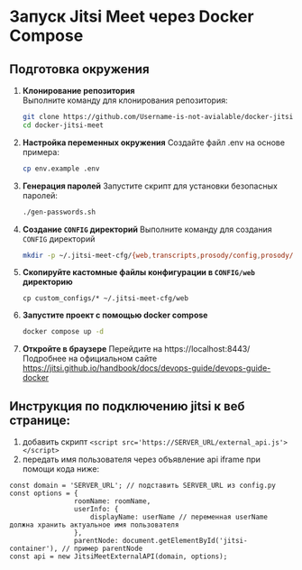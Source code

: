 # Запуск Jitsi Meet через Docker Compose

## Подготовка окружения

1. **Клонирование репозитория**  
   Выполните команду для клонирования репозитория:
   ```bash
   git clone https://github.com/Username-is-not-avialable/docker-jitsi-meet.git
   cd docker-jitsi-meet
   ```
2. **Настройка переменных окружения**
   Создайте файл .env на основе примера:
   
   ```bash
   cp env.example .env
   ```
3. **Генерация паролей**
   Запустите скрипт для установки безопасных паролей:
   
   ```bash
   ./gen-passwords.sh
   ```
4. **Создание ```CONFIG``` директорий**
   Выполните команду для создания ```CONFIG``` директорий
   
   ```bash
   mkdir -p ~/.jitsi-meet-cfg/{web,transcripts,prosody/config,prosody/prosody-plugins-custom,jicofo,jvb,jigasi,jibri}
   ````
5. **Скопируйте кастомные файлы конфигурации в   ```CONFIG/web``` директорию**
   ```
   cp custom_configs/* ~/.jitsi-meet-cfg/web
   ```
6. **Запустите проект с помощью docker compose**
   ```bash
   docker compose up -d
   ```
7. **Откройте в браузере**
   Перейдите на https://localhost:8443/
   Подробнее на официальном сайте https://jitsi.github.io/handbook/docs/devops-guide/devops-guide-docker

## Инструкция по подключению jitsi к веб странице:
1. добавить скрипт
```<script src='https://SERVER_URL/external_api.js'></script>```
2. передать имя пользователя через объявление api iframe при помощи кода ниже:
```
const domain = 'SERVER_URL'; // подставить SERVER_URL из config.py
const options = {
                roomName: roomName,
                userInfo: {
                    displayName: userName // переменная userName должна хранить актуальное имя пользователя
                },
                parentNode: document.getElementById('jitsi-container'), // пример parentNode
const api = new JitsiMeetExternalAPI(domain, options);
```

